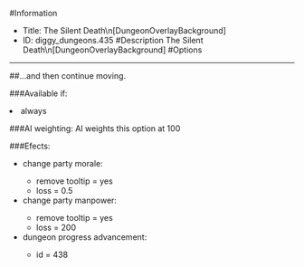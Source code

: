 #Information
 - Title: The Silent Death\n[DungeonOverlayBackground]
 - ID: diggy_dungeons.435
#Description
The Silent Death\n[DungeonOverlayBackground]
#Options

___
##...and then continue moving.

###Available if:
<li>always</li>

###AI weighting:
AI weights this option at 100


###Efects:<ul><li>change party morale:</li><ul><li>remove tooltip = yes</li><li>loss = 0.5</li></ul><li>change party manpower:</li><ul><li>remove tooltip = yes</li><li>loss = 200</li></ul><li>dungeon progress advancement:</li><ul><li>id = 438</li></ul></ul>
